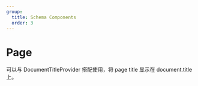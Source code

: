 ```yaml
---
group:
  title: Schema Components
  order: 3
---
```


# Page

可以与 DocumentTitleProvider 搭配使用，将 page title 显示在 document.title 上。

<code src="./demos/demo1.tsx"></code>

